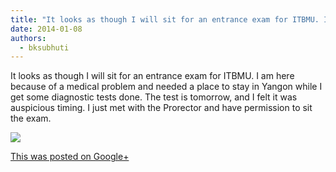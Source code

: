 ```yaml
---
title: "It looks as though I will sit for an entrance exam for ITBMU. I am here because of a medical problem..."
date: 2014-01-08
authors: 
  - bksubhuti
---
```


It looks as though I will sit for an entrance exam for ITBMU. I am here because of a medical problem and needed a place to stay in Yangon while I get some diagnostic tests done. The test is tomorrow, and I felt it was auspicious timing. I just met with the Prorector and have permission to sit the exam.﻿

![](https://lh6.googleusercontent.com/--7qwP3p2k-A/Usz_Pvd7R3I/AAAAAAAAH2s/woxKhehcCQM/w506-h750/14%2B-%2B1)

[This was posted on Google+](https://plus.google.com/+BhikkhuSubhuti/posts/G5PWWqprERq)
